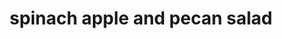 ---
id: 5bf6b8c0030e7c0014f95b3e
servings:
notes:
directions: 'in serving bowl
 whisk oil
 vinegar
 mustard
 sugar
 salt and pepper until thick.
add apple and onion.
toss until apples and onions are covered with dressing.
place spinach on top
 then pecans.
just before serving
 toss.'
ingredients: '3 tablespoons olive oil
1 1⁄2 tablespoons cider vinegar
1 tablespoon prepared mustard (i prefer dijon)
1 tablespoon sugar
1⁄2 teaspoon salt
1⁄4 teaspoon fresh ground black pepper
1 golden delicious apple
 halved
 cored
 thinly sliced
1⁄4 cup red onion
 cut in thin strips
3⁄4 lb fresh spinach
 washed
 stems removed
 leaves torn
1⁄2 cup toasted pecans'
rating: 4
ease: easy
img:
category: side dish
href: 'https: //www.geniuskitchen.com/recipe/spinach-apple-and-pecan-salad-29765?ic1=suggestedasset%7cspinach%20apple'
totalTime:
cookTime:
prepTime:
title: spinach apple and pecan salad
slug: spinach-apple-and-pecan-salad
---